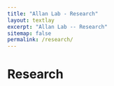 ```yaml
---
title: "Allan Lab - Research"
layout: textlay
excerpt: "Allan Lab -- Research"
sitemap: false
permalink: /research/
---
```


# Research


